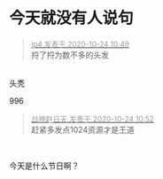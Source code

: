 # 今天就没有人说句


<div class="quote"><blockquote><font size="2"><a href="https://www.hostloc.com/forum.php?mod=redirect&amp;goto=findpost&amp;pid=9344790&amp;ptid=757888" target="_blank"><font color="#999999">ip4 发表于 2020-10-24 10:49</font></a></font><br />
捋了捋为数不多的头发</blockquote></div><br />
头秃<img id="aimg_CQIIh" onclick="zoom(this, this.src, 0, 0, 0)" class="zoom" src="https://cdn.jsdelivr.net/gh/hishis/forum-master/public/images/patch.gif" onmouseover="img_onmouseoverfunc(this)" onload="thumbImg(this)" border="0" alt="" />

996

<div class="quote"><blockquote><font size="2"><a href="https://www.hostloc.com/forum.php?mod=redirect&amp;goto=findpost&amp;pid=9344816&amp;ptid=757888" target="_blank"><font color="#999999">战神赵日天 发表于 2020-10-24 10:52</font></a></font><br />
赶紧多发点1024资源才是王道</blockquote></div><br />
<img src="static/image/smiley/default/lol.gif" smilieid="12" border="0" alt="" />

今天是什么节日啊？

